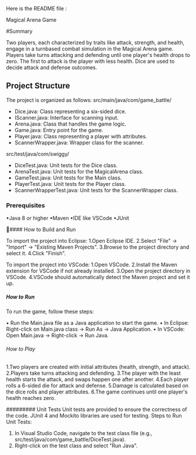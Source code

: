 Here is the README file :

Magical Arena Game

#Summary

Two players, each characterized by traits like attack, strength, and health, engage in a turnbased combat simulation in the Magical Arena game. Players take turns attacking and
defending until one player's health drops to zero. The first to attack is the player with less
health. Dice are used to decide attack and defense outcomes.

## Project Structure

The project is organized as follows:
src/main/java/com/game_battle/
- Dice.java: Class representing a six-sided dice.
- IScanner.java: Interface for scanning input.
- Arena.java: Class that handles the game logic.
- Game.java: Entry point for the game.
- Player.java: Class representing a player with attributes.
- ScannerWrapper.java: Wrapper class for the scanner.

src/test/java/com/swiggy/
- DiceTest.java: Unit tests for the Dice class.
- ArenaTest.java: Unit tests for the MagicalArena class.
- GameTest.java: Unit tests for the Main class.
- PlayerTest.java: Unit tests for the Player class.
- ScannerWrapperTest.java: Unit tests for the ScannerWrapper class.

### Prerequisites

•Java 8 or higher
•Maven
•IDE like VSCode
•JUnit



#### How to Build and Run

 To import the project into Eclipse:
  1.Open Eclipse IDE.
  2.Select "File" -> "Import" -> "Existing Maven Projects".
  3.Browse to the project directory and select it.
  4.Click "Finish".



To import the project into VSCode:
 1.Open VSCode.
 2.Install the Maven extension for VSCode if not already installed.
 3.Open the project directory in VSCode.
 4.VSCode should automatically detect the Maven project and set it up.




##### How to Run

To run the game, follow these steps:


 • Run the Main.java file as a Java application to start the game.
   • In Eclipse: Right-click on Main.java class -> Run As -> Java Application.
   • In VSCode: Open Main.java -> Right-click -> Run Java.

###### How to Play

1.Two players are created with initial attributes (health, strength, and attack).
2.Players take turns attacking and defending.
3.The player with the least health starts the attack, and swaps happen one after another.
4.Each player rolls a 6-sided die for attack and defense.
5.Damage is calculated based on the dice rolls and player attributes.
6.The game continues until one player's health reaches zero.







######### Unit Tests
Unit tests are provided to ensure the correctness of the code. JUnit 4 and Mockito libraries
are used for testing.
Steps to Run Unit Tests:
1. In Visual Studio Code, navigate to the test class file (e.g.,
src/test/java/com/game_battle/DiceTest.java).
2. Right-click on the test class and select "Run Java".


